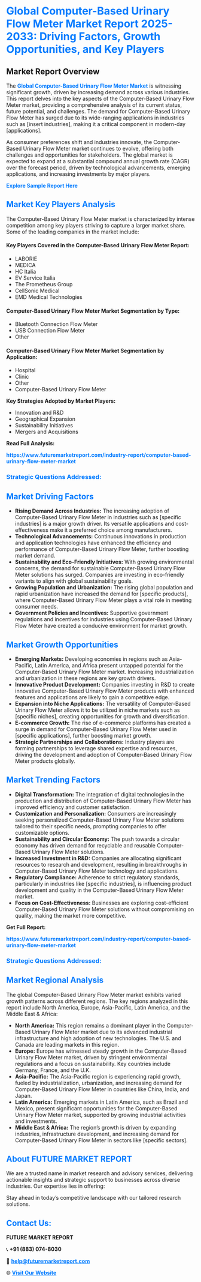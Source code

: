 <h1 style="color: #007BFF;">Global Computer-Based Urinary Flow Meter Market Report 2025-2033: Driving Factors, Growth Opportunities, and Key Players</h1>

<section id="overview">
<h2>Market Report Overview</h2>
<p>The <a href="https://www.futuremarketreport.com/industry-report/computer-based-urinary-flow-meter-market" style="color: #007BFF; text-decoration: none;"><strong>Global Computer-Based Urinary Flow Meter Market</strong></a> is witnessing significant growth, driven by increasing demand across various industries. This report delves into the key aspects of the Computer-Based Urinary Flow Meter market, providing a comprehensive analysis of its current status, future potential, and challenges. The demand for Computer-Based Urinary Flow Meter has surged due to its wide-ranging applications in industries such as [insert industries], making it a critical component in modern-day [applications].</p>
<p>As consumer preferences shift and industries innovate, the Computer-Based Urinary Flow Meter market continues to evolve, offering both challenges and opportunities for stakeholders. The global market is expected to expand at a substantial compound annual growth rate (CAGR) over the forecast period, driven by technological advancements, emerging applications, and increasing investments by major players.</p>
</section>

<section id="overview">
<p><a href="https://www.futuremarketreport.com/request-sample/reportId=123597" style="color: #007BFF; text-decoration: none;"><strong>Explore Sample Report Here</strong></a></p>
</section>

<section id="key-players">
<h2 style="color: #007BFF;">Market Key Players Analysis</h2>
<p>The Computer-Based Urinary Flow Meter market is characterized by intense competition among key players striving to capture a larger market share. Some of the leading companies in the market include:</p>
<h4>Key Players Covered in the Computer-Based Urinary Flow Meter Report:</h4>
<ul><li>LABORIE</li><li>MEDICA</li><li>HC Italia</li><li>EV Service Italia</li><li>The Prometheus Group</li><li>CellSonic Medical</li><li>EMD Medical Technologies</li></ul>
<h4>Computer-Based Urinary Flow Meter Market Segmentation by Type:</h4>
<ul><li>Bluetooth Connection Flow Meter</li><li>USB Connection Flow Meter</li><li>Other</li></ul>

<h4>Computer-Based Urinary Flow Meter Market Segmentation by Application:</h4>
<ul><li>Hospital</li><li>Clinic</li><li>Other</li><li>Computer-Based Urinary Flow Meter</li></ul>
<p><strong>Key Strategies Adopted by Market Players:</strong></p>
<ul>
<li>Innovation and R&D</li>
<li>Geographical Expansion</li>
<li>Sustainability Initiatives</li>
<li>Mergers and Acquisitions</li>
</ul>
</section>

<section>
<p><strong>Read Full Analysis: </strong></p><a href="https://www.futuremarketreport.com/industry-report/computer-based-urinary-flow-meter-market" style="color: #007BFF; text-decoration: none;"><strong>https://www.futuremarketreport.com/industry-report/computer-based-urinary-flow-meter-market</strong></a>
<h3 style="color: #007BFF;">Strategic Questions Addressed:</h3>
</section>

<section id="driving-factors">
<h2 style="color: #007BFF;">Market Driving Factors</h2>
<ul>
<li><strong>Rising Demand Across Industries:</strong> The increasing adoption of Computer-Based Urinary Flow Meter in industries such as [specific industries] is a major growth driver. Its versatile applications and cost-effectiveness make it a preferred choice among manufacturers.</li>
<li><strong>Technological Advancements:</strong> Continuous innovations in production and application technologies have enhanced the efficiency and performance of Computer-Based Urinary Flow Meter, further boosting market demand.</li>
<li><strong>Sustainability and Eco-Friendly Initiatives:</strong> With growing environmental concerns, the demand for sustainable Computer-Based Urinary Flow Meter solutions has surged. Companies are investing in eco-friendly variants to align with global sustainability goals.</li>
<li><strong>Growing Population and Urbanization:</strong> The rising global population and rapid urbanization have increased the demand for [specific products], where Computer-Based Urinary Flow Meter plays a vital role in meeting consumer needs.</li>
<li><strong>Government Policies and Incentives:</strong> Supportive government regulations and incentives for industries using Computer-Based Urinary Flow Meter have created a conducive environment for market growth.</li>
</ul>
</section>

<section id="growth-opportunities">
<h2 style="color: #007BFF;">Market Growth Opportunities</h2>
<ul>
<li><strong>Emerging Markets:</strong> Developing economies in regions such as Asia-Pacific, Latin America, and Africa present untapped potential for the Computer-Based Urinary Flow Meter market. Increasing industrialization and urbanization in these regions are key growth drivers.</li>
<li><strong>Innovative Product Development:</strong> Companies investing in R&D to create innovative Computer-Based Urinary Flow Meter products with enhanced features and applications are likely to gain a competitive edge.</li>
<li><strong>Expansion into Niche Applications:</strong> The versatility of Computer-Based Urinary Flow Meter allows it to be utilized in niche markets such as [specific niches], creating opportunities for growth and diversification.</li>
<li><strong>E-commerce Growth:</strong> The rise of e-commerce platforms has created a surge in demand for Computer-Based Urinary Flow Meter used in [specific applications], further boosting market growth.</li>
<li><strong>Strategic Partnerships and Collaborations:</strong> Industry players are forming partnerships to leverage shared expertise and resources, driving the development and adoption of Computer-Based Urinary Flow Meter products globally.</li>
</ul>
</section>

<section id="trending-factors">
<h2 style="color: #007BFF;">Market Trending Factors</h2>
<ul>
<li><strong>Digital Transformation:</strong> The integration of digital technologies in the production and distribution of Computer-Based Urinary Flow Meter has improved efficiency and customer satisfaction.</li>
<li><strong>Customization and Personalization:</strong> Consumers are increasingly seeking personalized Computer-Based Urinary Flow Meter solutions tailored to their specific needs, prompting companies to offer customizable options.</li>
<li><strong>Sustainability and Circular Economy:</strong> The push towards a circular economy has driven demand for recyclable and reusable Computer-Based Urinary Flow Meter solutions.</li>
<li><strong>Increased Investment in R&D:</strong> Companies are allocating significant resources to research and development, resulting in breakthroughs in Computer-Based Urinary Flow Meter technology and applications.</li>
<li><strong>Regulatory Compliance:</strong> Adherence to strict regulatory standards, particularly in industries like [specific industries], is influencing product development and quality in the Computer-Based Urinary Flow Meter market.</li>
<li><strong>Focus on Cost-Effectiveness:</strong> Businesses are exploring cost-efficient Computer-Based Urinary Flow Meter solutions without compromising on quality, making the market more competitive.</li>
</ul>
</section>

<section>
<p><strong>Get Full Report: </strong></p><a href="https://www.futuremarketreport.com/industry-report/computer-based-urinary-flow-meter-market" style="color: #007BFF; text-decoration: none;"><strong>https://www.futuremarketreport.com/industry-report/computer-based-urinary-flow-meter-market</strong></a>
<h3 style="color: #007BFF;">Strategic Questions Addressed:</h3>
</section>


<section id="regional-analysis">
<h2 style="color: #007BFF;">Market Regional Analysis</h2>
<p>The global Computer-Based Urinary Flow Meter market exhibits varied growth patterns across different regions. The key regions analyzed in this report include North America, Europe, Asia-Pacific, Latin America, and the Middle East & Africa:</p>
<ul>
<li><strong>North America:</strong> This region remains a dominant player in the Computer-Based Urinary Flow Meter market due to its advanced industrial infrastructure and high adoption of new technologies. The U.S. and Canada are leading markets in this region.</li>
<li><strong>Europe:</strong> Europe has witnessed steady growth in the Computer-Based Urinary Flow Meter market, driven by stringent environmental regulations and a focus on sustainability. Key countries include Germany, France, and the U.K.</li>
<li><strong>Asia-Pacific:</strong> The Asia-Pacific region is experiencing rapid growth, fueled by industrialization, urbanization, and increasing demand for Computer-Based Urinary Flow Meter in countries like China, India, and Japan.</li>
<li><strong>Latin America:</strong> Emerging markets in Latin America, such as Brazil and Mexico, present significant opportunities for the Computer-Based Urinary Flow Meter market, supported by growing industrial activities and investments.</li>
<li><strong>Middle East & Africa:</strong> The region’s growth is driven by expanding industries, infrastructure development, and increasing demand for Computer-Based Urinary Flow Meter in sectors like [specific sectors].</li>
</ul>
</section>

<footer>
<h2 style="color: #007BFF;">About FUTURE MARKET REPORT</h2>
<p>We are a trusted name in market research and advisory services, delivering actionable insights and strategic support to businesses across diverse industries. Our expertise lies in offering:</p>

<p>Stay ahead in today’s competitive landscape with our tailored research solutions.</p>

<h2 style="color: #007BFF;">Contact Us:</h2>
<p><strong>FUTURE MARKET REPORT</strong></p>
<p>📞 <strong>+91 (883) 074-8030</strong></p>
<p>📧 <strong><a href="mailto:help@futuremarketreport.com" style="color: #007BFF;">help@futuremarketreport.com</a></strong></p>
<p>🌐 <strong><a href="https://www.futuremarketreport.com/" style="color: #007BFF;">Visit Our Website</a></strong></p>
</footer>
